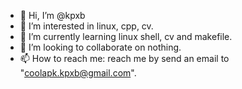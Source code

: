 - 👋 Hi, I’m @kpxb
- 👀 I’m interested in linux, cpp, cv.
- 🌱 I’m currently learning linux shell, cv and makefile.
- 💞️ I’m looking to collaborate on nothing.
- 📫 How to reach me: reach me by send an email to "coolapk.kpxb@gmail.com".

<!---
kpxb/kpxb is a ✨ special ✨ repository because its `README.md` (this file) appears on your GitHub profile.
You can click the Preview link to take a look at your changes.
--->
